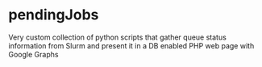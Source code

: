 # pendingJobs
Very custom collection of python scripts that gather queue status information from Slurm and present it in a DB enabled PHP web page with Google Graphs
